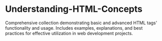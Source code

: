 # Understanding-HTML-Concepts
Comprehensive collection demonstrating basic and advanced HTML tags' functionality and usage. Includes examples, explanations, and best practices for effective utilization in web development projects.
